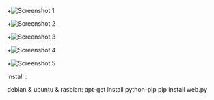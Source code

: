 +![Screenshot 1](https://raw.github.com/Soldy/piwui/master/screenshoots/2013.07.23.1.landscape.png)

+![Screenshot 2](https://raw.github.com/Soldy/piwui/master/screenshoots/2013.07.23.2.landscape.png)

+![Screenshot 3](https://raw.github.com/Soldy/piwui/master/screenshoots/2013.07.23.3.landscape.png)

+![Screenshot 4](https://raw.github.com/Soldy/piwui/master/screenshoots/2013.06.29.1.png)

+![Screenshot 5](https://raw.github.com/Soldy/piwui/master/screenshoots/2013.06.29.2.png) 



install :

debian & ubuntu & rasbian:
apt-get install python-pip
pip install web.py
